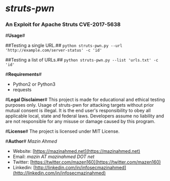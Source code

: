 *struts-pwn*
============

### An Exploit for Apache Struts CVE-2017-5638 ###


#**Usage**#

##Testing a single URL.##
`python struts-pwn.py --url 'http://example.com/server-status' -c 'id'`

##Testing a list of URLs.##
`python struts-pwn.py --list 'urls.txt' -c 'id'`


#**Requirements**#
* Python2 or Python3
* requests


#**Legal Disclaimer**#
This project is made for educational and ethical testing purposes only. Usage of struts-pwn for attacking targets without prior mutual consent is illegal. It is the end user's responsibility to obey all applicable local, state and federal laws. Developers assume no liability and are not responsible for any misuse or damage caused by this program.


#**License**#
The project is licensed under MIT License.


#**Author**#
*Mazin Ahmed*
* Website: [https://mazinahmed.net](https://mazinahmed.net)
* Email: *mazin AT mazinahmed DOT net*
* Twitter: [https://twitter.com/mazen160](https://twitter.com/mazen160)
* Linkedin: [http://linkedin.com/in/infosecmazinahmed](http://linkedin.com/in/infosecmazinahmed)
